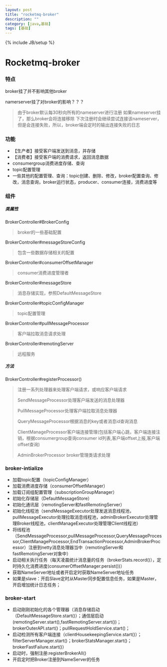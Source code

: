 ```yaml
---
layout: post
title: "rocketmq-broker"
description: ""
category: [java,基础]
tags: [基础]
---
```

{% include JB/setup %}

# Rocketmq-broker

### 特点

broker挂了并不影响其他broker

namerserver挂了对broker的影响？？？

> 由于broker默认每30秒向所有的nameserver进行注册
> 如果nameserver挂了，那么broker会将连接移除
> 下次注册时会继续尝试连接该nameserver，但是会连接失败，所以，broker端会定时的输出连接失败的日志

### 功能

* 【生产者】接受客户端发送到消息，并存储
* 【消费者】接受客户端的消费请求，返回消息数据
* consumergroup消费进度存储、查询
* topic配置管理
* 一些其他的配置管理、查询：topic创建、删除、修改，broker配置查询、修改，消息查询，broker运行状态，producer、consumer连接，消费进度等

### 组件

##### 类属性

BrokerController#BrokerConfig

> broker的一些基础配置 

BrokerController#messageStoreConfig

> 包含一些数据存储相关的配置

BrokerController#consumerOffsetManager

> consumer消费进度管理者

BrokerController#messageStore

> 消息存储实现，参照DefaultMessageStore

BrokerController#topicConfigManager

> topic配置管理

BrokerController#pullMessageProcessor

> 客户端拉取消息请求处理

BrokerController#remotingServer

> 远程服务

##### 方法

BrokerController#registerProcessor()

>  注册一系列处理器来处理客户端请求，或响应客户端请求
>
> SendMessageProcessor处理客户端发送的消息处理器
>
> PullMessageProcessor处理客户端拉取消息处理器
>
> QueryMessageProcessor根据消息的key或者消息id查询消息
>
> ClientManageProcessor客户端连接管理(包括客户端心跳，客户端连接注销，根据consumergroup查询consumer id列表,客户端offset上报,客户端offset查询) 
>
> AdminBrokerProcessor broker管理类请求处理



### broker-intialize

- 加载topic配置（topicConfigManager）
- 加载消费进度存储（consumerOffsetManager）
- 加载订阅组配置管理（subscriptionGroupManager）
- 初始化存储层（DefaultMessageStore）
- 初始化通讯层（remotingServer和fastRemotingServer）
- 初始化线程池（sendMessageExecutor处理发送消息线程池，pullMessageExecutor处理拉取消息线程池，adminBrokerExecutor处理管理Broker线程池，clientManageExecutor处理管理Client线程池）
- 将线程池（SendMessageProcessor,pullMessageProcessor,QueryMessageProcessor,ClientManageProcessor,EndTransactionProcessor,AdminBrokerProcessor）注册到netty消息处理器当中（remotingServer和fastRemotingServer对象中）
- 启动相关执行任务（每天凌晨统计消息量的任务（brokerStats.record()），定时持久化消费进度(consumerOffsetManager.persist())）
- 获取NameServer地址或者开启定时获取NameServer地址任务
- 如果是slave：开启Slave定时从Master同步配置信息任务，如果是Master，开启增加统计日志任务；

### broker-start

- 启动刚刚初始化的各个管理器（消息存储启动（DefaultMessageStore.start()）；通信层启动(remotingServer.start(),fastRemotingServer.start())；brokerOuterAPI.start()；pullRequestHoldService.start()；
- 启动检测所有客户端连接（clientHousekeepingService.start()）；filterServerManager.start()；brokerStatsManager.start()；brokerFastFailure.start()）
- 启动时，强制注册:registerBrokerAll()
- 开启定时把Broker注册到NameServer的任务

